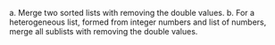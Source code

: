 a. Merge two sorted lists with removing the double values.
b. For a heterogeneous list, formed from integer numbers and list of numbers, merge all sublists with removing 
the double values.